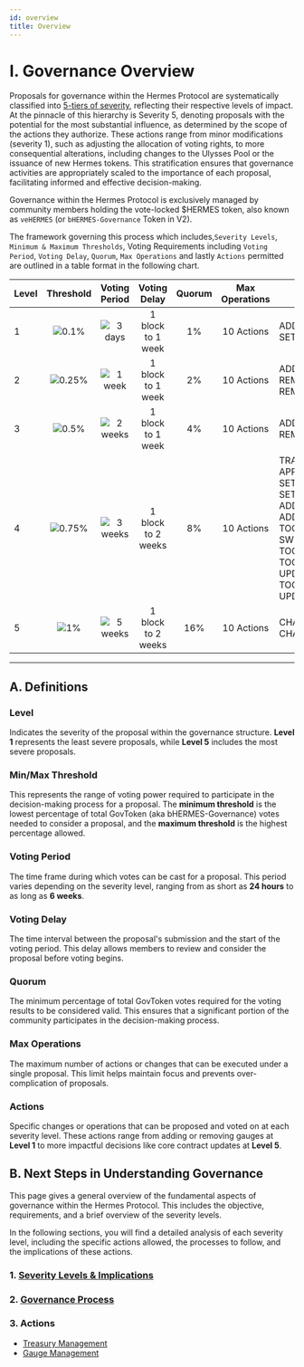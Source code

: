```yaml
---
id: overview
title: Overview
---
```


# I. Governance Overview

Proposals for governance within the Hermes Protocol are systematically classified into <u>5-tiers of severity</u>, reflecting their respective levels of impact. At the pinnacle of this hierarchy is Severity 5, denoting proposals with the potential for the most substantial influence, as determined by the scope of the actions they authorize. These actions range from minor modifications (severity 1), such as adjusting the allocation of voting rights, to more consequential alterations, including changes to the Ulysses Pool or the issuance of new Hermes tokens. This stratification ensures that governance activities are appropriately scaled to the importance of each proposal, facilitating informed and effective decision-making.

Governance within the Hermes Protocol is exclusively managed by community members holding the vote-locked $HERMES token, also known as `veHERMES` (or `bHERMES-Governance` Token in V2).

The framework governing this process which includes,`Severity Levels`, `Minimum & Maximum Thresholds`, Voting Requirements including `Voting Period`, `Voting Delay`, `Quorum`, `Max Operations` and lastly `Actions` permitted are outlined in a table format in the following chart.

| Level | Threshold | Voting Period | Voting Delay | Quorum | Max Operations | Actions |
|-------|:---------:|:-------------:|:------------:|:------:|:--------------:|---------|
| 1     | ![0.1%](# '0.1 - 1%')  | ![3 days](# '24 hrs to 1 week')   | 1 block to 1 week   | 1%     | 10 Actions     | ADD_GAUGE; REMOVE_GAUGE; SET_MIN_WIDTH; |
| 2     | ![0.25%](# '0.25 - 2.5%') | ![1 week](# '2 days to 2 weeks')  | 1 block to 1 week   | 2%     | 10 Actions     | ADD_PARTNER; ADD_PARTNER_VAULT; REMOVE_PARTNER; REMOVE_PARTNER_VAULT; |
| 3     | ![0.5%](# '0.5 - 5%') | ![2 weeks](# '1 week to 3 weeks') | 1 block to 1 week   | 4%     | 10 Actions     | ADD_GAUGE_SYSTEM; REMOVE_GAUGE_SYSTEM; |
| 4     | ![0.75%](# '0.75 - 7.5%') | ![3 weeks](# '2 weeks to 4 weeks') | 1 block to 2 weeks  | 8%     | 10 Actions     | TRANSFER_TOKEN_HERMES_TREASURY; APPROVE_TOKEN_HERMES_TREASURY; SET_DAO; SET_DAO_SHARE; SET_TAIL_EMISSION; ADD_ECOSYSTEM_TOKEN; SWEEP_ROOT; ADD_NEW_CHAIN; TOGGLE_BRIDGE_AGENT_FACTORY_ROOT; SWEEP_BRANCH; TOGGLE_BRIDGE_AGENT_FACTORY_BRANCH; TOGGLE_STRATEGY_TOKEN; UPDATE_STRATEGY_TOKEN; TOGGLE_PORT_STRATEGY; UPDATE_PORT_STRATEGY; |
| 5     | ![1%](# '1 - 10%') | ![5 weeks](# '2 weeks to 6 weeks') | 1 block to 2 weeks  | 16%    | 10 Actions     | CHANGE_BRIBES_FLYWHEEL_BOOSTER; CHANGE_UTILITY_ADMIN; |

---

## **A. Definitions**

### **Level**
Indicates the severity of the proposal within the governance structure. **Level 1** represents the least severe proposals, while **Level 5** includes the most severe proposals.

### **Min/Max Threshold**
This represents the range of voting power required to participate in the decision-making process for a proposal. The **minimum threshold** is the lowest percentage of total GovToken (aka bHERMES-Governance) votes needed to consider a proposal, and the **maximum threshold** is the highest percentage allowed.

### **Voting Period**
The time frame during which votes can be cast for a proposal. This period varies depending on the severity level, ranging from as short as **24 hours** to as long as **6 weeks**.

### **Voting Delay**
The time interval between the proposal's submission and the start of the voting period. This delay allows members to review and consider the proposal before voting begins.

### **Quorum**
The minimum percentage of total GovToken votes required for the voting results to be considered valid. This ensures that a significant portion of the community participates in the decision-making process.

### **Max Operations**
The maximum number of actions or changes that can be executed under a single proposal. This limit helps maintain focus and prevents over-complication of proposals.

### **Actions**
Specific changes or operations that can be proposed and voted on at each severity level. These actions range from adding or removing gauges at **Level 1** to more impactful decisions like core contract updates at **Level 5**.

## **B. Next Steps in Understanding Governance**

This page gives a general overview of the fundamental aspects of governance within the Hermes Protocol. This includes the objective, requirements, and a brief overview of the severity levels. 

In the following sections, you will find a detailed analysis of each severity level, including the specific actions allowed, the processes to follow, and the implications of these actions.

### 1. [**Severity Levels & Implications**][severity]

### 2. [**Governance Process**][process]

### 3. **Actions**
- [Treasury Management][action-treasury]
- [Gauge Management][action-gauge]

[severity]: ../governance/02-severity.md
[process]: ../governance/process/01-governance-process.md
[action-treasury]: ../governance/actions/treasury/01-overview.md
[action-gauge]: ../governance/actions/gauges/01-overview.md